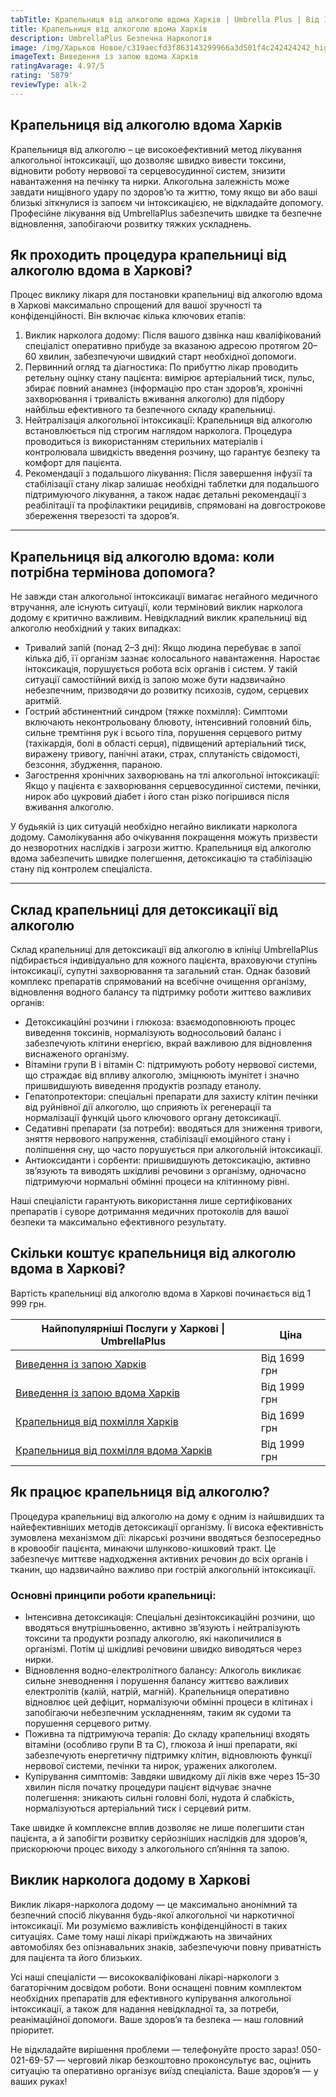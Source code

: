 ```yaml
---
tabTitle: Крапельниця від алкоголю вдома Харків | Umbrella Plus | Від 1699 грн
title: Крапельниця від алкоголю вдома Харків
description: UmbrellaPlus Безпечна Наркологія
image: /img/Харьков Новое/c319aecfd3f863143299966a3d501f4c242424242_high.jpg
imageText: Виведення із запою вдома Харків
ratingAvarage: 4.97/5
rating: '5879'
reviewType: alk-2
---
```


## Крапельниця від алкоголю вдома Харків

Крапельниця від алкоголю – це високо­ефективний метод лікування алкогольної інтоксикації, що дозволяє швидко вивести токсини, відновити роботу нервової та серцево­судинної систем, знизити навантаження на печінку та нирки. Алкогольна залежність може завдати нищівного удару по здоров’ю та життю, тому якщо ви або ваші близькі зіткнулися із запоєм чи інтоксикацією, не відкладай­те допомогу. Професійне лікування від UmbrellaPlus забезпечить швидке та безпечне відновлення, запобігаючи розвитку тяжких ускладнень.

## Як проходить процедура крапельниці від алкоголю вдома в Харкові?

Процес виклику лікаря для постановки крапельниці від алкоголю вдома в Харкові максимально спрощений для вашої зручності та конфіденційності. Він включає кілька ключових етапів:

1. Виклик нарколога додому: Після вашого дзвінка наш кваліфікований спеціаліст оперативно прибуде за вказаною адресою протягом 20–60 хвилин, забезпечуючи швидкий старт необхідної допомоги. 
2. Первинний огляд та діагностика: По прибуттю лікар проводить ретельну оцінку стану пацієнта: вимірює артеріальний тиск, пульс, збирає повний анамнез (інформацію про стан здоров’я, хронічні захворювання і тривалість вживання алкоголю) для підбору найбільш ефективного та безпечного складу крапельниці. 
3. Нейтралізація алкогольної інтоксикації: Крапельниця від алкоголю встановлюється під строгим наглядом нарколога. Процедура проводиться із використанням стерильних матеріалів і контролювала швидкість введення розчину, що гарантує безпеку та комфорт для пацієнта. 
4. Рекомендації з подальшого лікування: Після завершення інфузії та стабілізації стану лікар залишає необхідні таблетки для подальшого підтримуючого лікування, а також надає детальні рекомендації з реабілітації та профілактики рецидивів, спрямовані на довгострокове збереження тверезості та здоров’я. 

***

## Крапельниця від алкоголю вдома: коли потрібна термінова допомога?

Не завжди стан алкогольної інтоксикації вимагає негайного медичного втручання, але існують ситуації, коли терміновий виклик нарколога додому є критично важливим. Невідкладний виклик крапельниці від алкоголю необхідний у таких випадках:

* Тривалий запій (понад 2–3 дні): Якщо людина перебуває в запої кілька діб, її організм зазнає колосального навантаження. Наростає інтоксикація, порушується робота всіх органів і систем. У такій ситуації самостійний вихід із запою може бути надзвичайно небезпечним, призводячи до розвитку психозів, судом, серцевих аритмій. 
* Гострий абстинентний синдром (тяжке похмілля): Симптоми включають неконтрольовану блювоту, інтенсивний головний біль, сильне тремтіння рук і всього тіла, порушення серцевого ритму (тахікардія, болі в області серця), підвищений артеріальний тиск, виражену тривогу, панічні атаки, страх, сплутаність свідомості, безсоння, збудження, параною. 
* Загострення хронічних захворювань на тлі алкогольної інтоксикації: Якщо у пацієнта є захворювання серцево­судинної системи, печінки, нирок або цукровий діабет і його стан різко погіршився після вживання алкоголю. 

У будь­якій із цих ситуацій необхідно негайно викликати нарколога додому. Самолікування або очікування покращення можуть призвести до незворотних наслідків і загрози життю. Крапельниця від алкоголю вдома забезпечить швидке полегшення, детоксикацію та стабілізацію стану під контролем спеціаліста.

***

## Склад крапельниці для детоксикації від алкоголю

Склад крапельниці для детоксикації від алкоголю в клініці UmbrellaPlus підбирається індивідуально для кожного пацієнта, враховуючи ступінь інтоксикації, супутні захворювання та загальний стан. Однак базовий комплекс препаратів спрямований на всебічне очищення організму, відновлення водного балансу та підтримку роботи життєво важливих органів:

* Детоксикаційні розчини і глюкоза: взаємодоповнюють процес виведення токсинів, нормалізують водно­сольовий баланс і забезпечують клітини енергією, вкрай важливою для відновлення виснаженого організму. 
* Вітаміни групи B і вітамін C: підтримують роботу нервової системи, що страждає від впливу алкоголю, зміцнюють імунітет і значно пришвидшують виведення продуктів розпаду етанолу. 
* Гепатопротектори: спеціальні препарати для захисту клітин печінки від руйнівної дії алкоголю, що сприяють їх регенерації та нормалізації функцій цього ключового органу детоксикації. 
* Седативні препарати (за потреби): вводяться для зниження тривоги, зняття нервового напруження, стабілізації емоційного стану і поліпшення сну, що часто порушується при алкогольній інтоксикації. 
* Антиоксиданти і сорбенти: пришвидшують детоксикацію, активно зв’язують та виводять шкідливі речовини з організму, одночасно підтримуючи нормальні обмінні процеси на клітинному рівні. 

Наші спеціалісти гарантують використання лише сертифікованих препаратів і суворе дотримання медичних протоколів для вашої безпеки та максимально ефективного результату.

## Скільки коштує крапельниця від алкоголю вдома в Харкові?

Вартість крапельниці від алкоголю вдома в Харкові починається від 1 999 грн.

| Найпопулярніші Послуги у Харкові \| UmbrellaPlus                                  | Ціна         |
| --------------------------------------------------------------------------------- | ------------ |
| [Виведення із запою Харків](Vivod-iz-zapoia-kharkiv-ua)                           | Від 1699 грн |
| [Виведення із запою вдома Харків](Vivod-iz-zapoia-na-domy-kharkiv-ua)             | Від 1999 грн |
| [Крапельниця від похмілля Харків](Kapelnica_ot_alkogola_kharkiv-ua)               | Від 1699 грн |
| [Крапельниця від похмілля вдома Харків](Kapelnica_ot_alkogola_na_domy_kharkiv_ua) | Від 1999 грн |

## Як працює крапельниця від алкоголю?

Процедура крапельниці від алкоголю на дому є одним із найшвидших та найефективніших методів детоксикації організму. Її висока ефективність зумовлена механізмом дії: лікарські розчини вводяться безпосередньо в кровообіг пацієнта, минаючи шлунково-кишковий тракт. Це забезпечує миттєве надходження активних речовин до всіх органів і тканин, що надзвичайно важливо при гострій алкогольній інтоксикації.

### Основні принципи роботи крапельниці:

* Інтенсивна детоксикація: Спеціальні дезінтоксикаційні розчини, що вводяться внутрішньовенно, активно зв’язують і нейтралізують токсини та продукти розпаду алкоголю, які накопичилися в організмі. Потім ці шкідливі речовини швидко виводяться через нирки. 
* Відновлення водно-електролітного балансу: Алкоголь викликає сильне зневоднення і порушення балансу життєво важливих електролітів (калій, натрій, магній). Крапельниця оперативно відновлює цей дефіцит, нормалізуючи обмінні процеси в клітинах і запобігаючи небезпечним ускладненням, таким як судоми та порушення серцевого ритму. 
* Поживна та підтримуюча терапія: До складу крапельниці входять вітаміни (особливо групи B та C), глюкоза й інші препарати, які забезпечують енергетичну підтримку клітин, відновлюють функції нервової системи, печінки та нирок, уражених алкоголем. 
* Купірування симптомів: Завдяки швидкому дії ліків вже через 15–30 хвилин після початку процедури пацієнт відчуває значне полегшення: зникають сильні головні болі, нудота й слабкість, нормалізуються артеріальний тиск і серцевий ритм. 

Таке швидке й комплексне вплив дозволяє не лише полегшити стан пацієнта, а й запобігти розвитку серйозніших наслідків для здоров’я, прискорюючи процес виходу з алкогольного сп’яніння та запою.

## Виклик нарколога додому в Харкові

Виклик лікаря-нарколога додому — це максимально анонімний та безпечний спосіб лікування будь-якої алкогольної чи наркотичної інтоксикації. Ми розуміємо важливість конфіденційності в таких ситуаціях. Саме тому наші лікарі приїжджають на звичайних автомобілях без опізнавальних знаків, забезпечуючи повну приватність для пацієнта та його близьких.

Усі наші спеціалісти — висококваліфіковані лікарі-наркологи з багаторічним досвідом роботи. Вони оснащені повним комплектом необхідних препаратів для ефективного купірування алкогольної інтоксикації, а також для надання невідкладної та, за потреби, реанімаційної допомоги. Ваше здоров’я та безпека — наш головний пріоритет.

Не відкладайте вирішення проблеми — телефонуйте просто зараз! 050-021-69-57 — черговий лікар безкоштовно проконсультує вас, оцінить ситуацію та оперативно організує виїзд спеціаліста. Ваше здоров’я — у ваших руках!
